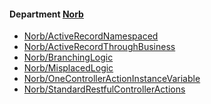 <!-- START_COP_LIST -->
#### Department [Norb](cops_norb.md)

* [Norb/ActiveRecordNamespaced](cops_norb.md#norbactiverecordnamespaced)
* [Norb/ActiveRecordThroughBusiness](cops_norb.md#norbactiverecordthroughbusiness)
* [Norb/BranchingLogic](cops_norb.md#norbbranchinglogic)
* [Norb/MisplacedLogic](cops_norb.md#norbmisplacedlogic)
* [Norb/OneControllerActionInstanceVariable](cops_norb.md#norbonecontrolleractioninstancevariable)
* [Norb/StandardRestfulControllerActions](cops_norb.md#norbstandardrestfulcontrolleractions)

<!-- END_COP_LIST -->
